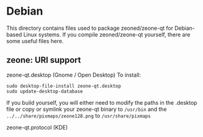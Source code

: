 
Debian
====================
This directory contains files used to package zeoned/zeone-qt
for Debian-based Linux systems. If you compile zeoned/zeone-qt yourself, there are some useful files here.

## zeone: URI support ##


zeone-qt.desktop  (Gnome / Open Desktop)
To install:

	sudo desktop-file-install zeone-qt.desktop
	sudo update-desktop-database

If you build yourself, you will either need to modify the paths in
the .desktop file or copy or symlink your zeone-qt binary to `/usr/bin`
and the `../../share/pixmaps/zeone128.png` to `/usr/share/pixmaps`

zeone-qt.protocol (KDE)

